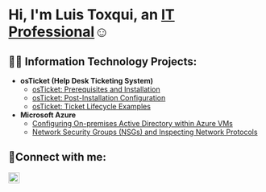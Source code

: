 <h1>Hi, I'm Luis Toxqui, an <a href="www.linkedin.com/in/luis-toxqui-b19572130">IT Professional</a>☺</h1>

<h2>👨‍💻 Information Technology Projects:</h2>

- <b>osTicket (Help Desk Ticketing System)</b>
  - [osTicket: Prerequisites and Installation](https://github.com/LuisToxqui2023/osticket-prereqs)
  - [osTicket: Post-Installation Configuration](https://github.com/LuisToxqui2023/post-install-config)
  - [osTicket: Ticket Lifecycle Examples](https://github.com/LuisToxqui2023/ticket-lifecycle)
- <b>Microsoft Azure</b>
  - [Configuring On-premises Active Directory within Azure VMs](https://github.com/LuisToxqui2023/configure-ad)
  - [Network Security Groups (NSGs) and Inspecting Network Protocols](https://github.com/LuisToxqui2023/azure-network-protocols)

<h2>🤳Connect with me:</h2>

[<img align="left" alt="Josh | LinkedIn" width="22px" src="https://cdn.jsdelivr.net/npm/simple-icons@v3/icons/linkedin.svg" />][linkedin]


[linkedin]: https://www.linkedin.com/in/luis-toxqui-b19572130

